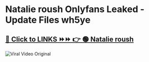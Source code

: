 
 # Natalie roush Onlyfans Leaked - Update Files wh5ye

## <h2><a href="https://clipsfans.com/Natalie_roush&ref=git">🔗 Click to LINKS ⏩⏩ 👉 🟢 Natalie roush </a></h2>

<a href="https://clipsfans.com/Natalie_roush&ref=git" rel="nofollow" data-target="animated-image.originalLink"><img src="https://i.ibb.co.com/xMMVF88/686577567.gif" alt="Viral Video Original" style="max-width: 100%; display: inline-block;" data-target="animated-image.originalImage"></a>

